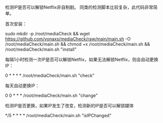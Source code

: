 检测IP是否可以解锁Netflix非自制剧。
同类的检测脚本比较复杂，此代码非常简单。

首次安装：

sudo mkdir -p /root/mediaCheck && wget https://github.com/vonaxs/mediaCheck/raw/main/main.sh -O /root/mediaCheck/main.sh && chmod +x /root/mediaCheck/main.sh && /root/mediaCheck/main.sh "install"

每隔1小时检测一次IP是否可以解锁Netflix，如果无法解锁Netflix，则会自动更换IP：

0 * * * * /root/mediaCheck/main.sh "check"

每天自动更换IP：

0 0 * * * /root/mediaCheck/main.sh "change"

检测IP是否更换，如果IP发生了改变，检测新的IP是否可以解锁媒体

*/5 * * * * /root/mediaCheck/main.sh "isIPChanged"
